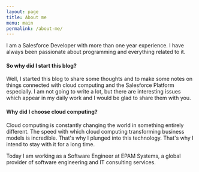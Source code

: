 ```yaml
---
layout: page
title: About me
menu: main
permalink: /about-me/
---
```


I am a Salesforce Developer with more than one year experience. I have always been passionate about programming and everything related to it.

#### So why did I start this blog?
Well, I started this blog to share some thoughts and to make some notes on things connected with cloud computing and the Salesforce Platform especially. I am not going to write a lot, but there are interesting issues which appear in my daily work and I
would be glad to share them with you.

#### Why did I choose cloud computing?
Cloud computing is constantly changing the world in something entirely different. The speed with which cloud computing transforming business models is incredible. That's why I plunged into this technology. That's why I intend to stay with it for a long time.

Today I am working as a Software Engineer at EPAM Systems, a global provider of software engineering and IT consulting services.